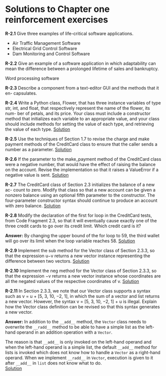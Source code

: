 # Solutions to Chapter one reinforcement exercises

**R-2.1** Give three examples of life-critical software applications.

- Air Traffic Management Software
- Electrical Grid Control Software
- Dam Monitoring and Control Software


**R-2.2** Give an example of a software application in which adaptability can mean
the difference between a prolonged lifetime of sales and bankruptcy.

Word processing software


**R-2.3** Describe a component from a text-editor GUI and the methods that it en-
capsulates.

**R-2.4** Write a Python class, Flower, that has three instance variables of type str,
int, and float, that respectively represent the name of the flower, its num-
ber of petals, and its price. Your class must include a constructor method
that initializes each variable to an appropriate value, and your class should
include methods for setting the value of each type, and retrieving the value
of each type.
[Solution](R-2.4.py)

**R-2.5** Use the techniques of Section 1.7 to revise the charge and make payment
methods of the CreditCard class to ensure that the caller sends a number
as a parameter.
[Solution](R-2.5.py)

**R-2.6** If the parameter to the make_payment method of the CreditCard class
were a negative number, that would have the effect of raising the balance
on the account. Revise the implementation so that it raises a ValueError if
a negative value is sent.
[Solution](R-2.6.py)

**R-2.7** The CreditCard class of Section 2.3 initializes the balance of a new ac-
count to zero. Modify that class so that a new account can be given a
nonzero balance using an optional fifth parameter to the constructor. The
four-parameter constructor syntax should continue to produce an account
with zero balance.
[Solution](R-2.7.py)

**R-2.8** Modify the declaration of the first for loop in the CreditCard tests, from
Code Fragment 2.3, so that it will eventually cause exactly one of the three
credit cards to go over its credit limit. Which credit card is it?

**Answer:** By changing the upper bound of the for loop to 59, the third wallet
will go over its limit when the loop variable reaches 58.
[Solution](R-2.8.py)


**R-2.9** Implement the sub method for the Vector class of Section 2.3.3, so
that the expression u−v returns a new vector instance representing the
difference between two vectors.
[Solution](R-2.9.py)

**R-2.10** Implement the neg method for the Vector class of Section 2.3.3, so
that the expression −v returns a new vector instance whose coordinates
are all the negated values of the respective coordinates of v.
[Solution](R-2.10.py)

**R-2.11** In Section 2.3.3, we note that our Vector class supports a syntax such as
v = u + [5, 3, 10, −2, 1], in which the sum of a vector and list returns
a new vector. However, the syntax v = [5, 3, 10, −2, 1] + u is illegal.
Explain how the Vector class definition can be revised so that this syntax
generates a new vector.

**Answer:** In addition to the `__add__` method, the `Vector` class needs to overwrite the `__radd__` method to be able to have a simple list as the left-hand operand in an addition operation with a `Vector`.

The reason is that `__add__` is only invoked on the left-hand operand and when the left-hand operand is a simple list, the default `__add__` method for lists is invoked which does not know how to handle a `Vector` as a right-hand operand. When we implement `__radd__` in `Vector`, execution is given to it after `__add__` in `list` does not know what to do.  
[Solution](R-2.11.py)